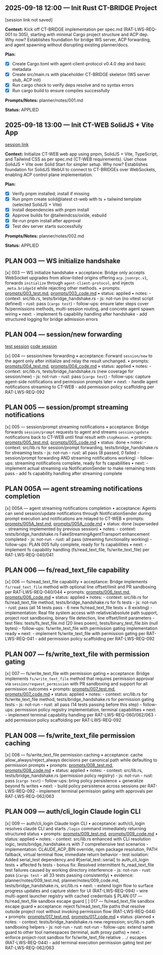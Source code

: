 ## 2025-09-18 12:00 — Init Rust CT-BRIDGE Project
[session link not saved]

**Context:** Kick off CT-BRIDGE implementation per spec.md (RAT-LWS-REQ-001 to 305), starting with minimal Cargo project structure and ACP dep. Why now? Establishes foundation for bridge WS server, ACP forwarding, and agent spawning without disrupting existing planner/docs.

**Plan:**
- [x] Create Cargo.toml with agent-client-protocol v0.4.0 dep and basic metadata
- [x] Create src/main.rs with placeholder CT-BRIDGE skeleton (WS server stub, ACP init)
- [x] Run cargo check to verify deps resolve and no syntax errors
- [x] Run cargo build to ensure compiles successfully

**Prompts/Notes:** planner/notes/001.md

**Status:** APPLIED

## 2025-09-18 13:00 — Init CT-WEB SolidJS + Vite App
[session link](https://opencode.ai/s/4fpY1H3R)

**Context:** Initialize CT-WEB web app using pnpm, SolidJS + Vite, TypeScript, and Tailwind CSS as per spec.md (CT-WEB requirements). User chose SolidJS + Vite over Solid Start for simpler setup. Why now? Establishes foundation for SolidJS WebUI to connect to CT-BRIDGEs over WebSockets, enabling ACP control plane implementation.

**Plan:**
- [x] Verify pnpm installed; install if missing
- [x] Run pnpm create solid@latest ct-web with ts + tailwind template (selected SolidJS + Vite)
- [x] Install dependencies with pnpm install
- [x] Approve builds for @tailwindcss/oxide, esbuild
- [x] Re-run pnpm install after approval
- [x] Test dev server starts successfully

**Prompts/Notes:** planner/notes/002.md

**Status:** APPLIED

## PLAN 003 — WS initialize handshake
[x] 003 — WS initialize handshake
• acceptance: Bridge only accepts WebSocket upgrades from allow-listed origins offering `acp.jsonrpc.v1`, forwards `initialize` through `agent-client-protocol`, and injects `_meta.bridgeId` while rejecting other methods.
• prompts: [prompts/003_test.md](./prompts/003_test.md), [prompts/003_code.md](./prompts/003_code.md)
• status: applied
• notes:
    - context: src/lib.rs, tests/bridge_handshake.rs
    - js: not-run (no vitest script defined)
    - rust: pass (`cargo test`)
    - follow-ups: ensure later steps cover fs/permissions methods, multi-session routing, and concrete agent spawn wiring
• next:
    - implement fs capability handling after handshake
    - add structured logging for bridge admission errors

## PLAN 004 — session/new forwarding
[test session](https://opencode.ai/s/rxVbj7fn)
[code session](https://opencode.ai/s/XpDVpMQq)

[x] 004 — session/new forwarding
• acceptance: Forward `session/new` to the agent only after initialize and relay the result unchanged.
• prompts: [prompts/004_test.md](./prompts/004_test.md), [prompts/004_code.md](./prompts/004_code.md)
• status: applied
• notes:
    - context: src/lib.rs, tests/bridge_handshake.rs (new coverage for session/new)
    - js: not-run
    - rust: pass (`cargo test`)
    - follow-ups: capture agent-side notifications and permission prompts later
• next:
    - handle agent notifications streaming to CT-WEB
    - add permission policy scaffolding per RAT-LWS-REQ-092

## PLAN 005 — session/prompt streaming notifications
[x] 005 — session/prompt streaming notifications
• acceptance: Bridge forwards `session/prompt` requests to agent and streams `session/update` notifications back to CT-WEB until final result with `stopReason`.
• prompts: [prompts/005_test.md](./prompts/005_test.md), [prompts/005_code.md](./prompts/005_code.md)
• status: done
• notes:
    - context: src/lib.rs for session/prompt forwarding, tests/bridge_handshake.rs for streaming tests
    - js: not-run
    - rust: all pass (8 passed, 0 failed - session/prompt forwarding AND streaming notifications working)
    - follow-ups: streaming notifications complete, ready for fs capabilities
• next:
    - implement actual streaming via NotificationSender to make remaining tests pass
    - add fs capability handling after streaming complete

## PLAN 005A — agent streaming notifications completion
[x] 005A — agent streaming notifications completion
• acceptance: Agents can send session/update notifications through NotificationSender during prompt execution and notifications are relayed to CT-WEB
• prompts: [prompts/005A_test.md](./prompts/005A_test.md), [prompts/005A_code.md](./prompts/005A_code.md)
• status: done (superseded - streaming implemented by previous session)
• notes:
    - context: tests/bridge_handshake.rs FakeStreamingAgentTransport enhancement completed
    - js: not-run
    - rust: all pass (streaming functionality working)
    - follow-ups: PLAN 005 fully complete, ready for fs capabilities
• next:
    - implement fs capability handling (fs/read_text_file, fs/write_text_file) per RAT-LWS-REQ-040/041

## PLAN 006 — fs/read_text_file capability
[x] 006 — fs/read_text_file capability
• acceptance: Bridge implements `fs/read_text_file` method with optional line offset/limit and PR sandboxing per RAT-LWS-REQ-040/044
• prompts: [prompts/006_test.md](./prompts/006_test.md), [prompts/006_code.md](./prompts/006_code.md)
• status: applied
• notes:
    - context: src/lib.rs for fs/read_text_file method, tests/bridge_handshake.rs for fs tests
    - js: not-run
    - rust: pass (all 14 tests pass - 6 new fs/read_text_file tests + 8 existing)
    - implementation: Real file system access with relative/absolute path support, project root sandboxing, binary file detection, line offset/limit parameters
    - test files: tests/fs_test_file.md (20 lines poem), tests/binary_test_file.bin (null bytes)
    - follow-ups: fs/write_text_file with permission gating implementation ready
• next:
    - implement fs/write_text_file with permission gating per RAT-LWS-REQ-041
    - add permission policy scaffolding per RAT-LWS-REQ-092

## PLAN 007 — fs/write_text_file with permission gating
[x] 007 — fs/write_text_file with permission gating
• acceptance: Bridge implements `fs/write_text_file` method that requires permission approval via `session/request_permission` with PR sandboxing and support for all permission outcomes
• prompts: [prompts/007_test.md](./prompts/007_test.md), [prompts/007_code.md](./prompts/007_code.md)
• status: applied
• notes:
    - context: src/lib.rs for fs/write_text_file method, tests/bridge_handshake.rs for permission gating tests
    - js: not-run
    - rust: all pass (14 tests passing before this step)
    - follow-ups: permission policy registry implementation, terminal capabilities
• next:
    - implement terminal capability handling per RAT-LWS-REQ-060/062/063
    - add permission policy scaffolding per RAT-LWS-REQ-092

## PLAN 008 — fs/write_text_file permission caching
[x] 008 — fs/write_text_file permission caching
• acceptance: cache allow_always/reject_always decisions per canonical path while defaulting to permission prompts
• prompts: [prompts/008_test.md](./prompts/008_test.md), [prompts/008_code.md](./prompts/008_code.md)
• status: applied
• notes:
    - context: src/lib.rs, tests/bridge_handshake.rs (permission policy registry)
    - js: not-run
    - rust: pass (`cargo test`)
    - follow-ups: bring policy persistence + generalize beyond fs writes
• next:
    - build policy persistence across sessions per RAT-LWS-REQ-092
    - implement terminal permission gating with approvals per RAT-LWS-REQ-062/063

## PLAN 009 — auth/cli_login Claude login CLI
[x] 009 — auth/cli_login Claude login CLI
• acceptance: auth/cli_login resolves claude CLI and starts `/login` command immediately returning structured status
• prompts: [prompts/009_test.md](./prompts/009_test.md), [prompts/009_code.md](./prompts/009_code.md)
• status: applied
• notes:
    - context: src/lib.rs enhanced with CLI resolution logic, tests/bridge_handshake.rs with 7 comprehensive test scenarios
    - implementation: CLAUDE_ACP_BIN override, npm package resolution, PATH fallback, virtual terminal flow, immediate return behavior
    - test isolation: Added serial_test dependency and #[serial_test::serial] to auth_cli_login tests + affected fs tests
    - bonus fix: Resolved intermittent fs_read_text_file test failures caused by working directory interference
    - js: not-run
    - rust: pass (`cargo test` - all 33 tests passing consistently)
• evidence: planner/notes/009_test.md, planner/notes/009_code.md, tests/bridge_handshake.rs, src/lib.rs
• next:
    - extend login flow to surface progress updates and capture stderr for UI (RAT-LWS-REQ-094)
    - wire multi-agent launcher registry with cached credentials
§ PLAN 017 — fs/read_text_file sandbox escape guard
[ ] 017 — fs/read_text_file sandbox escape guard
• acceptance: reject fs/read_text_file paths that resolve outside project root without invoking permission flow (RAT-LWS-REQ-044)
• prompts: [prompts/017_test.md](./prompts/017_test.md), [prompts/017_code.md](./prompts/017_code.md)
• status: planned
• notes:
    - context: tests/bridge_handshake.rs new regression; src/lib.rs path sandboxing helpers
    - js: not-run
    - rust: not-run
    - follow-ups: extend same guard to other tool namespaces (terminal, auth proxy paths)
• next:
    - enforce project-root sandbox for fs/write_text_file relative `../` escapes (RAT-LWS-REQ-044)
    - add terminal execution permission gating test per RAT-LWS-REQ-062/063
